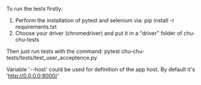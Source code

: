 To run the tests firstly:
1. Perform the installation of pytest and selenium via: 
pip install -r requirements.txt
2. Choose your driver (chromedriver) and put it in a "driver" folder of chu-chu-tests

Then just run tests with the command:
pytest chu-chu-tests/tests/test_user_acceptence.py

Variable '--host' could be used for definition of the app host. By default it's 'http://0.0.0.0:8000/'